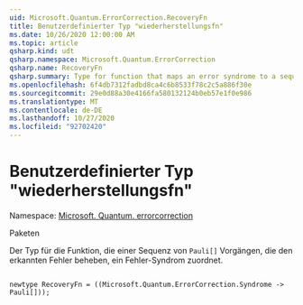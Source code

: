 ```yaml
---
uid: Microsoft.Quantum.ErrorCorrection.RecoveryFn
title: Benutzerdefinierter Typ "wiederherstellungsfn"
ms.date: 10/26/2020 12:00:00 AM
ms.topic: article
qsharp.kind: udt
qsharp.namespace: Microsoft.Quantum.ErrorCorrection
qsharp.name: RecoveryFn
qsharp.summary: Type for function that maps an error syndrome to a sequence of `Pauli[]` operations that correct the detected error.
ms.openlocfilehash: 6f4db7312fadbd8ca4c6b8533f78c2c5a886f30e
ms.sourcegitcommit: 29e0d88a30e4166fa580132124b0eb57e1f0e986
ms.translationtype: MT
ms.contentlocale: de-DE
ms.lasthandoff: 10/27/2020
ms.locfileid: "92702420"
---
```

# <a name="recoveryfn-user-defined-type"></a>Benutzerdefinierter Typ "wiederherstellungsfn"

Namespace: [Microsoft. Quantum. errorcorrection](xref:Microsoft.Quantum.ErrorCorrection)

Paketen [](https://nuget.org/packages/)


Der Typ für die Funktion, die einer Sequenz von `Pauli[]` Vorgängen, die den erkannten Fehler beheben, ein Fehler-Syndrom zuordnet.

```qsharp

newtype RecoveryFn = ((Microsoft.Quantum.ErrorCorrection.Syndrome -> Pauli[]));
```

